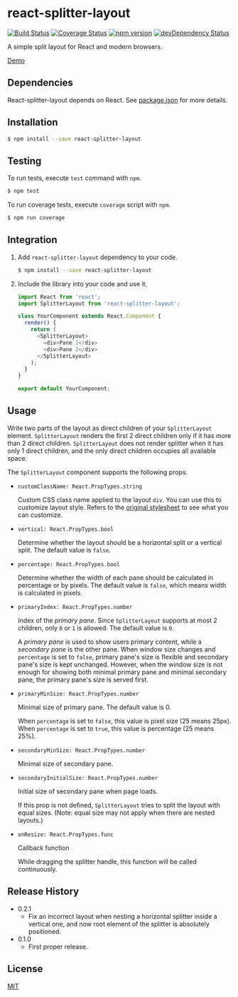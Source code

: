 # react-splitter-layout

[![Build Status](https://travis-ci.org/zesik/react-splitter-layout.svg?branch=master)](https://travis-ci.org/zesik/react-splitter-layout)
[![Coverage Status](https://coveralls.io/repos/github/zesik/react-splitter-layout/badge.svg?branch=master)](https://coveralls.io/github/zesik/react-splitter-layout?branch=master)
[![npm version](https://badge.fury.io/js/react-splitter-layout.svg)](https://badge.fury.io/js/react-splitter-layout)
[![devDependency Status](https://david-dm.org/zesik/react-splitter-layout/dev-status.svg)](https://david-dm.org/zesik/react-splitter-layout#info=devDependencies)

A simple split layout for React and modern browsers.

[Demo](https://zesik.com/react-splitter-layout/)

## Dependencies

React-splitter-layout depends on React. See [package.json](package.json) for more details.

## Installation

```sh
$ npm install --save react-splitter-layout
```

## Testing

To run tests, execute `test` command with `npm`.

```sh
$ npm test
```

To run coverage tests, execute `coverage` script with `npm`.

```sh
$ npm run coverage
```

## Integration

1. Add `react-splitter-layout` dependency to your code.

    ```sh
    $ npm install --save react-splitter-layout
    ```

2. Include the library into your code and use it.

    ```javascript
    import React from 'react';
    import SplitterLayout from 'react-splitter-layout';
    
    class YourComponent extends React.Component {
      render() {
        return (
          <SplitterLayout>
            <div>Pane 1</div>
            <div>Pane 2</div>
          </SplitterLayout>
        );
      }
    }
 
    export default YourComponent;
    ```

## Usage

Write two parts of the layout as direct children of your `SplitterLayout` element.
`SplitterLayout` renders the first 2 direct children only if it has more than 2 direct children.
`SplitterLayout` does not render splitter when it has only 1 direct children,
and the only direct children occupies all available space.

The `SplitterLayout` component supports the following props.

* `customClassName: React.PropTypes.string`

    Custom CSS class name applied to the layout `div`. You can use this to customize layout style.
    Refers to the [original stylesheet](src/stylesheets/index.css) to see what you can customize.

* `vertical: React.PropTypes.bool`

    Determine whether the layout should be a horizontal split or a vertical split. The default value is `false`.
    
* `percentage: React.PropTypes.bool`

    Determine whether the width of each pane should be calculated in percentage or by pixels.
    The default value is `false`, which means width is calculated in pixels.
    
* `primaryIndex: React.PropTypes.number`

    Index of the *primary pane*. Since `SplitterLayout` supports at most 2 children, only `0` or `1` is allowed.
    The default value is `0`.
    
    A *primary pane* is used to show users primary content, while a *secondary pane* is the other pane.
    When window size changes and `percentage` is set to `false`,
    primary pane's size is flexible and secondary pane's size is kept unchanged.
    However, when the window size is not enough for showing both minimal primary pane and minimal secondary pane,
    the primary pane's size is served first. 

* `primaryMinSize: React.PropTypes.number`

    Minimal size of primary pane. The default value is 0.

    When `percentage` is set to `false`, this value is pixel size (25 means 25px).
    When `percentage` is set to `true`, this value is percentage (25 means 25%).
    
* `secondaryMinSize: React.PropTypes.number`

    Minimal size of secondary pane.

* `secondaryInitialSize: React.PropTypes.number`

    Initial size of secondary pane when page loads.
    
    If this prop is not defined, `SplitterLayout` tries to split the layout with equal sizes.
    (Note: equal size may not apply when there are nested layouts.)
    
* `onResize: React.PropTypes.func`

    Callback function

    While dragging the splitter handle, this function will be called continuously.


## Release History

* 0.2.1
  * Fix an incorrect layout when nesting a horizontal splitter inside a vertical one,
    and now root element of the splitter is absolutely positioned.
* 0.1.0
  * First proper release.

## License

[MIT](LICENSE)
